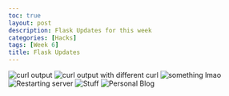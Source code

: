 ```yaml
---
toc: true
layout: post
description: Flask Updates for this week
categories: [Hacks]
tags: [Week 6]
title: Flask Updates
---
```


![]({{site.baseurl}}/images/curloutput.png "curl output")
![]({{site.baseurl}}/images/curlOutputwithHTML "curl output with different curl")
![]({{site.baseurl}}/images/lmaoimage "something lmao")
![]({{site.baseurl}}/images/RestartServer "Restarting server")
![]({{site.baseurl}}/images/shitsandlaughs "Stuff")
![]({{site.baseurl}}/images/fml.png "Personal Blog")

